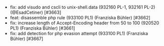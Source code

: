  * fix: add visudo and cscli to unix-shell.data (932160 PL-1, 932161 PL-2) (@EsadCetiner) [#3663]
 * feat: disassemble php rule (933100 PL1) (Franziska Bühler) [#3662]
 * fix: increase length of Accept-Encoding header from 50 to 100 (920520 PL1) (Franziska Bühler) [#3661]
 * fix: add detection for php evasion attempt (933100 PL1) (Franziska Bühler) [#3667]
